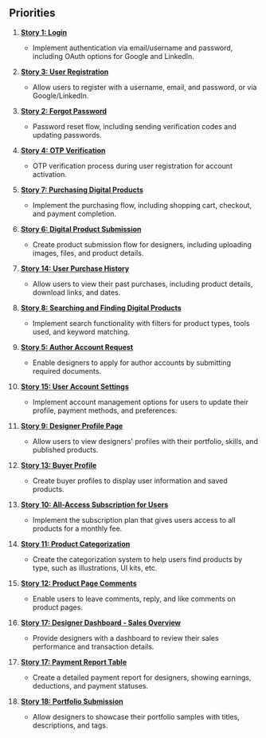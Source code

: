 ## Priorities

1. **[Story 1: Login](./story.md#story-1-login)**
   - Implement authentication via email/username and password, including OAuth options for Google and LinkedIn.
   
2. **[Story 3: User Registration](./story.md#story-3-user-registration)**
   - Allow users to register with a username, email, and password, or via Google/LinkedIn.

3. **[Story 2: Forgot Password](./story.md#story-2-forgot-password)**
   - Password reset flow, including sending verification codes and updating passwords.

4. **[Story 4: OTP Verification](./story.md#story-4-otp-verification)**
   - OTP verification process during user registration for account activation.

5. **[Story 7: Purchasing Digital Products](./story.md#story-7-purchasing-digital-products)**
   - Implement the purchasing flow, including shopping cart, checkout, and payment completion.

6. **[Story 6: Digital Product Submission](./story.md#story-6-digital-product-submission)**
   - Create product submission flow for designers, including uploading images, files, and product details.

7. **[Story 14: User Purchase History](./story.md#story-14-user-purchase-history)**
   - Allow users to view their past purchases, including product details, download links, and dates.

8. **[Story 8: Searching and Finding Digital Products](./story.md#story-8-searching-and-finding-digital-products)**
   - Implement search functionality with filters for product types, tools used, and keyword matching.

9. **[Story 5: Author Account Request](./story.md#story-5-author-account-request)**
   - Enable designers to apply for author accounts by submitting required documents.

10. **[Story 15: User Account Settings](./story.md#story-15-user-account-settings)**
    - Implement account management options for users to update their profile, payment methods, and preferences.

11. **[Story 9: Designer Profile Page](./story.md#story-9-designer-profile-page)**
    - Allow users to view designers' profiles with their portfolio, skills, and published products.

12. **[Story 13: Buyer Profile](./story.md#story-13-buyer-profile)**
    - Create buyer profiles to display user information and saved products.

13. **[Story 10: All-Access Subscription for Users](./story.md#story-10-all-access-subscription-for-users)**
    - Implement the subscription plan that gives users access to all products for a monthly fee.

14. **[Story 11: Product Categorization](./story.md#story-11-product-categorization)**
    - Create the categorization system to help users find products by type, such as illustrations, UI kits, etc.

15. **[Story 12: Product Page Comments](./story.md#story-12-product-page-comments)**
    - Enable users to leave comments, reply, and like comments on product pages.

16. **[Story 17: Designer Dashboard - Sales Overview](./story.md#story-17-title-designer-dashboard-sales-overview)**
    - Provide designers with a dashboard to review their sales performance and transaction details.

17. **[Story 17: Payment Report Table](./story.md#story-17-payment-report-table)**
    - Create a detailed payment report for designers, showing earnings, deductions, and payment statuses.

18. **[Story 18: Portfolio Submission](./story.md#story-18-portfolio-submission)**
    - Allow designers to showcase their portfolio samples with titles, descriptions, and tags.
